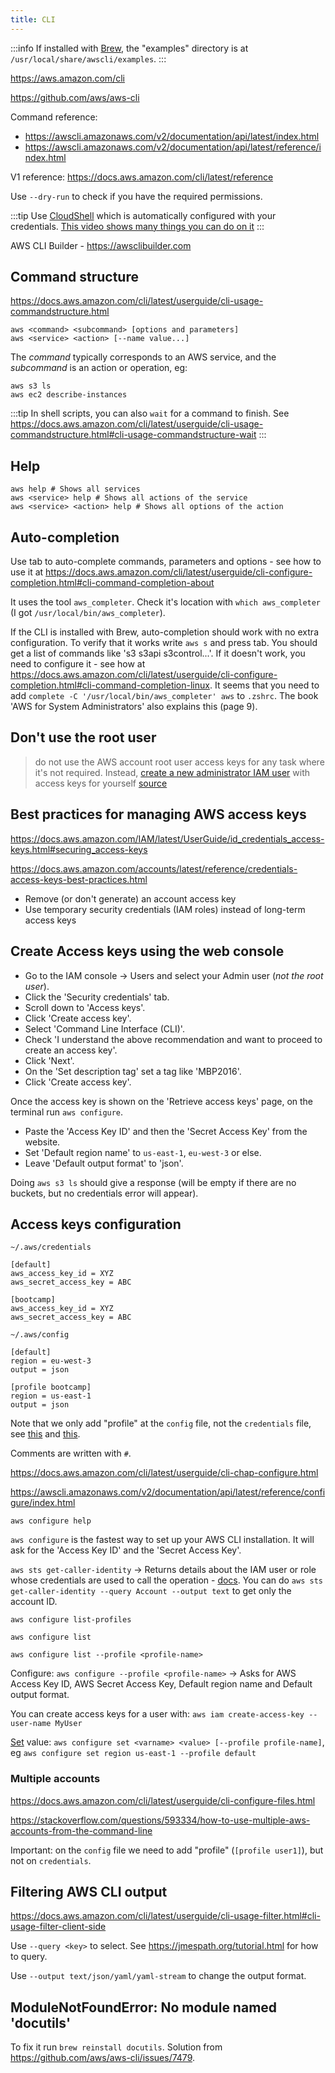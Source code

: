 ```yaml
---
title: CLI
---
```


:::info
If installed with [Brew](https://formulae.brew.sh/formula/awscli#default), the "examples" directory is at `/usr/local/share/awscli/examples`.
:::

https://aws.amazon.com/cli

https://github.com/aws/aws-cli

Command reference:

- https://awscli.amazonaws.com/v2/documentation/api/latest/index.html
- https://awscli.amazonaws.com/v2/documentation/api/latest/reference/index.html

V1 reference: https://docs.aws.amazon.com/cli/latest/reference

Use `--dry-run` to check if you have the required permissions.

:::tip
Use [CloudShell](https://aws.amazon.com/cloudshell/) which is automatically configured with your credentials.
[This video shows many things you can do on it](https://www.youtube.com/watch?v=fz4rbjRaiQM)
:::

AWS CLI Builder - https://awsclibuilder.com

## Command structure

https://docs.aws.amazon.com/cli/latest/userguide/cli-usage-commandstructure.html

```
aws <command> <subcommand> [options and parameters]
aws <service> <action> [--name value...]
```

The _command_ typically corresponds to an AWS service, and the _subcommand_ is an action or operation, eg:

```shell
aws s3 ls
aws ec2 describe-instances
```

:::tip
In shell scripts, you can also `wait` for a command to finish. See https://docs.aws.amazon.com/cli/latest/userguide/cli-usage-commandstructure.html#cli-usage-commandstructure-wait
:::

## Help

```
aws help # Shows all services
aws <service> help # Shows all actions of the service
aws <service> <action> help # Shows all options of the action
```

## Auto-completion

Use tab to auto-complete commands, parameters and options - see how to use it at https://docs.aws.amazon.com/cli/latest/userguide/cli-configure-completion.html#cli-command-completion-about

It uses the tool `aws_completer`. Check it's location with `which aws_completer` (I got `/usr/local/bin/aws_completer`).

If the CLI is installed with Brew, auto-completion should work with no extra configuration. To verify that it works write `aws s` and press tab. You should get a list of commands like 's3 s3api s3control...'. If it doesn't work, you need to configure it - see how at https://docs.aws.amazon.com/cli/latest/userguide/cli-configure-completion.html#cli-command-completion-linux. It seems that you need to add `complete -C '/usr/local/bin/aws_completer' aws` to `.zshrc`. The book 'AWS for System Administrators' also explains this (page 9).

## Don't use the root user

> do not use the AWS account root user access keys for any task where it's not required. Instead, [create a new administrator IAM user](https://docs.aws.amazon.com/IAM/latest/UserGuide/getting-started_create-admin-group.html) with access keys for yourself [source](https://docs.aws.amazon.com/cli/latest/userguide/cli-configure-quickstart.html)

## Best practices for managing AWS access keys

https://docs.aws.amazon.com/IAM/latest/UserGuide/id_credentials_access-keys.html#securing_access-keys

https://docs.aws.amazon.com/accounts/latest/reference/credentials-access-keys-best-practices.html

- Remove (or don't generate) an account access key
- Use temporary security credentials (IAM roles) instead of long-term access keys

## Create Access keys using the web console

- Go to the IAM console → Users and select your Admin user (_not the root user_).
- Click the 'Security credentials' tab.
- Scroll down to 'Access keys'.
- Click 'Create access key'.
- Select 'Command Line Interface (CLI)'.
- Check 'I understand the above recommendation and want to proceed to create an access key'.
- Click 'Next'.
- On the 'Set description tag' set a tag like 'MBP2016'.
- Click 'Create access key'.

Once the access key is shown on the 'Retrieve access keys' page, on the terminal run `aws configure`.

- Paste the 'Access Key ID' and then the 'Secret Access Key' from the website.
- Set 'Default region name' to `us-east-1`, `eu-west-3` or else.
- Leave 'Default output format' to 'json'.

Doing `aws s3 ls` should give a response (will be empty if there are no buckets, but no credentials error will appear).

## Access keys configuration

`~/.aws/credentials`

```
[default]
aws_access_key_id = XYZ
aws_secret_access_key = ABC

[bootcamp]
aws_access_key_id = XYZ
aws_secret_access_key = ABC
```

`~/.aws/config`

```
[default]
region = eu-west-3
output = json

[profile bootcamp]
region = us-east-1
output = json
```

Note that we only add "profile" at the `config` file, not the `credentials` file, see [this](https://stackoverflow.com/questions/593334/how-to-use-multiple-aws-accounts-from-the-command-line) and [this](https://dev.to/hmintoh/how-to-use-multiple-aws-accounts-with-the-aws-cli-3lge).

Comments are written with `#`.

https://docs.aws.amazon.com/cli/latest/userguide/cli-chap-configure.html

https://awscli.amazonaws.com/v2/documentation/api/latest/reference/configure/index.html

`aws configure help`

`aws configure` is the fastest way to set up your AWS CLI installation. It will ask for the 'Access Key ID' and the 'Secret Access Key'.

`aws sts get-caller-identity` → Returns details about the IAM user or role whose credentials are used to call the operation - [docs](https://awscli.amazonaws.com/v2/documentation/api/latest/reference/sts/get-caller-identity.html). You can do `aws sts get-caller-identity --query Account --output text` to get only the account ID.

`aws configure list-profiles`

`aws configure list`

`aws configure list --profile <profile-name>`

Configure: `aws configure --profile <profile-name>` → Asks for AWS Access Key ID, AWS Secret Access Key, Default region name and Default output format.

You can create access keys for a user with: `aws iam create-access-key --user-name MyUser`

[Set](https://awscli.amazonaws.com/v2/documentation/api/latest/reference/configure/set.html) value: `aws configure set <varname> <value> [--profile profile-name]`, eg `aws configure set region us-east-1 --profile default`

### Multiple accounts

https://docs.aws.amazon.com/cli/latest/userguide/cli-configure-files.html

https://stackoverflow.com/questions/593334/how-to-use-multiple-aws-accounts-from-the-command-line

Important: on the `config` file we need to add "profile" (`[profile user1]`), but not on `credentials`.

## Filtering AWS CLI output

https://docs.aws.amazon.com/cli/latest/userguide/cli-usage-filter.html#cli-usage-filter-client-side

Use `--query <key>` to select. See https://jmespath.org/tutorial.html for how to query.

Use `--output text/json/yaml/yaml-stream` to change the output format.

## ModuleNotFoundError: No module named 'docutils'

To fix it run `brew reinstall docutils`. Solution from https://github.com/aws/aws-cli/issues/7479.
